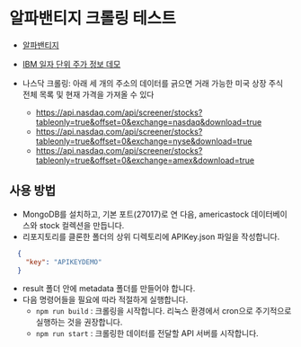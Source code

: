 # 알파밴티지 크롤링 테스트

* [알파밴티지](https://www.alphavantage.co/)

* [IBM 일자 단위 주가 정보 데모](https://www.alphavantage.co/query?function=TIME_SERIES_DAILY_ADJUSTED&symbol=IBM&outputsize=full&apikey=demo)

* 나스닥 크롤링: 아래 세 개의 주소의 데이터를 긁으면 거래 가능한 미국 상장 주식 전체 목록 및 현재 가격을 가져올 수 있다 
  * https://api.nasdaq.com/api/screener/stocks?tableonly=true&offset=0&exchange=nasdaq&download=true
  * https://api.nasdaq.com/api/screener/stocks?tableonly=true&offset=0&exchange=nyse&download=true
  * https://api.nasdaq.com/api/screener/stocks?tableonly=true&offset=0&exchange=amex&download=true


## 사용 방법
* MongoDB를 설치하고, 기본 포트(27017)로 연 다음, americastock 데이터베이스와 stock 컬렉션을 만듭니다.
* 리포지토리를 클론한 폴더의 상위 디렉토리에 APIKey.json 파일을 작성합니다.
```json
  {
    "key": "APIKEYDEMO"
  }
```
* result 폴더 안에 metadata 폴더를 만들어야 합니다.
* 다음 명령어들을 필요에 따라 적절하게 실행합니다.
  * `npm run build` : 크롤링을 시작합니다. 리눅스 환경에서 cron으로 주기적으로 실행하는 것을 권장합니다.
  * `npm run start` : 크롤링한 데이터를 전달할 API 서버를 시작합니다.
